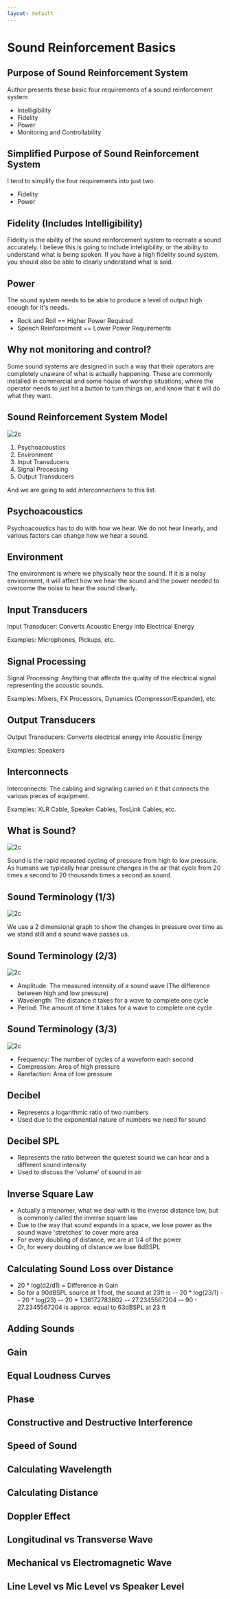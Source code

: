 ```yaml
---
layout: default
---
```


# Sound Reinforcement Basics

## Purpose of Sound Reinforcement System

Author presents these basic four requirements of a sound reinforcement system

 - Intelligibility
 - Fidelity
 - Power
 - Monitoring and Controllability

##  Simplified Purpose of Sound Reinforcement System

I tend to simplify the four requirements into just two:

 - Fidelity
 - Power

## Fidelity (Includes Intelligibility)
  Fidelity is the ability of the sound reinforcement system to recreate a sound accurately.  I believe this is going to include inteligibility, or the ability to understand what is being spoken.  If you have a high fidelity sound system, you should also be able to clearly understand what is said.

## Power
  The sound system needs to be able to produce a level of output high enough for it's needs.
   - Rock and Roll == Higher Power Required
   - Speech Reinforcement == Lower Power Requirements

## Why not monitoring and control?
  Some sound systems are designed in such a way that their operators are completely unaware of what is actually happening.  These are commonly installed in commercial and some house of worship situations, where the operator needs to just hit a button to turn things on, and know that it will do what they want.

## Sound Reinforcement System Model

![2c](images/itlsr-1.jpg)

 1. Psychoacoustics
 2. Environment
 3. Input Transducers
 4. Signal Processing
 5. Output Transducers

And we are going to add *interconnections* to this list.

## Psychoacoustics

Psychoacoustics has to do with how we hear.  We do not hear linearly, and various factors can change how we hear a sound.

## Environment

The environment is where we physically hear the sound.  If it is a noisy environment, it will affect how we hear the sound and the power needed to overcome the noise to hear the sound clearly.

## Input Transducers

Input Transducer: Converts Acoustic Energy into Electrical Energy

Examples: Microphones, Pickups, etc.

## Signal Processing

Signal Processing: Anything that affects the quality of the electrical signal representing the acoustic sounds.

Examples: Mixers, FX Processors, Dynamics (Compressor/Expander), etc.

## Output Transducers

Output Transducers: Converts electrical energy into Acoustic Energy

Examples: Speakers

## Interconnects

Interconnects: The cabling and signaling carried on it that connects the various pieces of equipment.

Examples: XLR Cable, Speaker Cables, TosLink Cables, etc.

## What is Sound?

![2c](./images/itlsr-3.jpg)

Sound is the rapid repeated cycling of pressure from high to low pressure.  As humans we typically hear pressure changes in the air that cycle from 20 times a second to 20 thousands times a second as sound.

## Sound Terminology (1/3)

![2c](./images/itlsr-6.jpg)

We use a 2 dimensional graph to show the changes in pressure over time as we stand still and a sound wave passes us.

## Sound Terminology (2/3)

![2c](./images/itlsr-6.jpg)

 - Amplitude: The measured intensity of a sound wave (The difference between high and low pressure)
 - Wavelength: The distance it takes for a wave to complete one cycle
 - Period: The amount of time it takes for a wave to complete one cycle

## Sound Terminology (3/3)

![2c](./images/itlsr-6.jpg)

 - Frequency: The number of cycles of a waveform each second
 - Compression: Area of high pressure
 - Rarefaction: Area of low pressure

## Decibel
 - Represents a logarithmic ratio of two numbers
 - Used due to the exponential nature of numbers we need for sound

## Decibel SPL
 - Represents the ratio between the quietest sound we can hear and a different sound intensity
 - Used to discuss the 'volume' of sound in air

## Inverse Square Law
 - Actually a misnomer, what we deal with is the inverse distance law, but is commonly called the inverse square law
 - Due to the way that sound expands in a space, we lose power as the sound wave 'stretches' to cover more area
 - For every doubling of distance, we are at 1/4 of the power
 - Or, for every doubling of distance we lose 6dBSPL

## Calculating Sound Loss over Distance
 - 20 * log(d2/d1) = Difference in Gain
 - So for a 90dBSPL source at 1 foot, the sound at 23ft is
 -- 20 * log(23/1)
 -- 20 * log(23)
 -- 20 * 1.36172783602
 -- 27.2345567204
 -- 90 - 27.2345567204 is approx. equal to 63dBSPL at 23 ft

## Adding Sounds

## Gain

## Equal Loudness Curves

## Phase

## Constructive and Destructive Interference


## Speed of Sound
## Calculating Wavelength
## Calculating Distance
## Doppler Effect
## Longitudinal vs Transverse Wave
## Mechanical vs Electromagnetic Wave


## Line Level vs Mic Level vs Speaker Level

